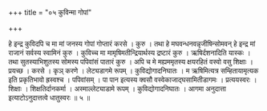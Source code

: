 +++
title = "०५ कुविन्मा गोपां"

+++

हे इन्द्र कुविदपि च मा मां जनस्य गोपां गोप्तारं करसे । कुरु । तथा हे मघवन्धनवन्नृजीषिन्सोमवन् हे इन्द्र मां राजानं सर्वस्य स्वामिनं कुरु । कुविच्च मा मामृषिमतीन्द्रियार्थस्य द्रष्टारं कुरु । ऋषिर्दशनादिति यास्कः । तथा सुतस्याभिशुतस्य सोमस्य पपिवांसं पातारं कुरु । अपि च मे मह्यममृतस्य क्षयरहितं वस्वो वसु शिक्षाः । प्रयच्छ । करसे । कृञ् करणे । लेट्यडागमे रूपम् । कुविद्योगादनिघातः । म ऋषिमित्यत्र सम्हितायामृत्यक इति प्रकृतिभावो ह्रस्वश्च । पपिवांसम् । पा पान इत्यस्य क्वसौ वस्वेकाजाद्घसामितीडागमः । प्रत्ययस्वरः । शिक्षाः । शिक्षतिर्दानकर्मा । अस्माल्लेट्याडामे रूपम् । कुविद्योगादनिघातः । आगमा अनुदात्ता इत्याटोऽनुदात्तत्वे धातुस्वरः ॥ ५ ॥